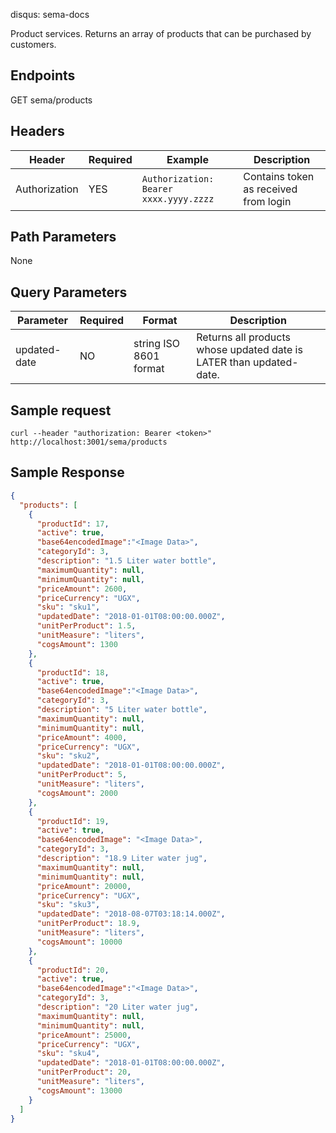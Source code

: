 disqus: sema-docs

Product services. Returns an array of products that can be purchased by customers.

## Endpoints
<span class="status-macro aui-lozenge conf-macro output-inline get-method">GET</span> sema/products

## Headers
| Header | Required | Example | Description
| ------ | -------- | ------- | -----------
| Authorization | YES | `Authorization: Bearer xxxx.yyyy.zzzz` | Contains token as received from login

## Path Parameters
None

## Query Parameters
| Parameter | Required | Format	| Description
| --------- | -------- | ------ | -----------
| updated-date | NO	| string ISO 8601 format | Returns all products whose updated date is LATER than updated-date.

## Sample request

```
curl --header "authorization: Bearer <token>" http://localhost:3001/sema/products
```


## Sample Response

```json
{
  "products": [
    {
      "productId": 17,
      "active": true,
      "base64encodedImage":"<Image Data>",
      "categoryId": 3,
      "description": "1.5 Liter water bottle",
      "maximumQuantity": null,
      "minimumQuantity": null,
      "priceAmount": 2600,
      "priceCurrency": "UGX",
      "sku": "sku1",
      "updatedDate": "2018-01-01T08:00:00.000Z",
      "unitPerProduct": 1.5,
      "unitMeasure": "liters",
      "cogsAmount": 1300
    },
    {
      "productId": 18,
      "active": true,
      "base64encodedImage":"<Image Data>",
      "categoryId": 3,
      "description": "5 Liter water bottle",
      "maximumQuantity": null,
      "minimumQuantity": null,
      "priceAmount": 4000,
      "priceCurrency": "UGX",
      "sku": "sku2",
      "updatedDate": "2018-01-01T08:00:00.000Z",
      "unitPerProduct": 5,
      "unitMeasure": "liters",
      "cogsAmount": 2000
    },
    {
      "productId": 19,
      "active": true,
      "base64encodedImage": "<Image Data>",
      "categoryId": 3,
      "description": "18.9 Liter water jug",
      "maximumQuantity": null,
      "minimumQuantity": null,
      "priceAmount": 20000,
      "priceCurrency": "UGX",
      "sku": "sku3",
      "updatedDate": "2018-08-07T03:18:14.000Z",
      "unitPerProduct": 18.9,
      "unitMeasure": "liters",
      "cogsAmount": 10000
    },
    {
      "productId": 20,
      "active": true,
      "base64encodedImage":"<Image Data>",
      "categoryId": 3,
      "description": "20 Liter water jug",
      "maximumQuantity": null,
      "minimumQuantity": null,
      "priceAmount": 25000,
      "priceCurrency": "UGX",
      "sku": "sku4",
      "updatedDate": "2018-01-01T08:00:00.000Z",
      "unitPerProduct": 20,
      "unitMeasure": "liters",
      "cogsAmount": 13000
    }
  ]
}
```